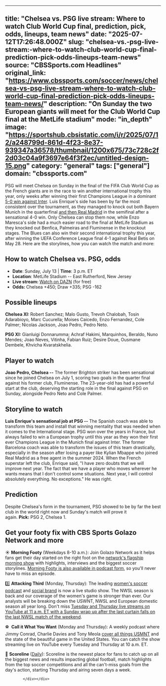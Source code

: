 ---
   title: "Chelsea vs. PSG live stream: Where to watch Club World Cup final, prediction, pick, odds, lineups, team news"
   date: "2025-07-12T17:26:48.000Z"
   slug: "chelsea-vs.-psg-live-stream:-where-to-watch-club-world-cup-final-prediction-pick-odds-lineups-team-news"
   source: "CBSSports.com Headlines"
   original_link: "https://www.cbssports.com/soccer/news/chelsea-vs-psg-live-stream-where-to-watch-club-world-cup-final-prediction-pick-odds-lineups-team-news/"
   description: "On Sunday the two European giants will meet for the Club World Cup final at the MetLife stadium"
   mode: "in_depth"
   image: "https://sportshub.cbsistatic.com/i/r/2025/07/12/a248799d-861d-4f23-8e37-939347a36578/thumbnail/1200x675/73c728c2f2d03c04a9f3697e64f3f2ec/untitled-design-15.png"
   category: "general"
   tags: ["general"]
   domain: "cbssports.com"
  ---
  <div id="readability-page-1" class="page"><div>
        
        
        
                
        
<p>PSG will meet <span>Chelsea</span> on Sunday in the final of the FIFA Club World Cup as the French giants are in the race to win another international trophy this year, only weeks after winning their first Champions League in a dominant <a href="https://www.cbssports.com/soccer/news/paris-saint-germain-vs-inter-score-psg-crowned-champions-league-winners-for-first-time-with-blowout-victory/live/" target="_blank">5-0 win against Inter</a>. <span>Luis Enrique's</span> side has been by far the most consistent over the tournament, as they managed to knock out both <span>Bayern Munich</span> in the quarterfinal <span><a href="https://www.cbssports.com/soccer/news/real-madrids-crushing-loss-to-paris-saint-germain-showcases-long-lasting-imbalance-of-los-blancos-roster/" target="_blank">and then Real Madrid</a></span> in the semifinal after a sensational 4-0 win. Only Chelsea can stop them now, while Enzo Maresca's side had a much easier road to the final at MetLife Stadium as they knocked out <span>Benfica</span>, Palmeiras and Fluminense in the knockout stages. The Blues can also win their second international trophy this year, after winning the UEFA Conference League final 4-1 against <span>Real Betis</span> on May 28. Here are the storylines, how you can watch the match and more:</p><h2>How to watch Chelsea vs. PSG, odds</h2><ul><li><strong>Date</strong>: Sunday, July 13 |&nbsp;<strong>Time</strong>: 3 p.m. ET</li><li><strong>Location</strong>: MetLife Stadium -- East Rutherford, New Jersey</li><li><strong>Live stream:&nbsp;</strong><a href="https://prf.hn/click/camref:1101l7syj" target="_blank" rel="nofollow">Watch on DAZN</a>&nbsp;(for free)</li><li><strong>Odds:&nbsp;</strong>Chelsea +450; Draw +335; PSG -162</li></ul><h2>Possible lineups</h2><p><strong>Chelsea XI:&nbsp;</strong>Robert Sanchez; <span>Malo Gusto</span>, <span>Trevoh Chalobah</span>, Tosin Adarabioyo, Marc <span>Cucurella</span>; <span>Moises Caicedo</span>, <span>Enzo Fernandez</span>, <span>Cole Palmer</span>; <span>Nicolas Jackson</span>, <span>Joao Pedro</span>, <span>Pedro Neto</span>.</p><p><strong>PSG XI:</strong>&nbsp;<span>Gianluigi Donnarumma</span>; <span>Achraf Hakimi</span>, <span>Marquinhos</span>, <span>Beraldo</span>, <span>Nuno Mendes</span>; <span>Joao Neves</span>, <span>Vitinha</span>, Fabian Ruiz; <span>Desire Doue</span>, <span>Ousmane Dembele</span>, <span>Khvicha Kvaratskhelia</span>.</p><h2>Player to watch&nbsp;</h2><p><strong>Joao Pedro, Chelsea --</strong> The former Brighton striker has been sensational since he joined Chelsea on July 1, scoring two goals in the quarter final against his former club, Fluminense. The 23-year-old has had a powerful start at the club, deserving the starting role in the final against PSG on Sunday, alongside Pedro Neto and Cole Palmer.&nbsp;</p><h2>Storyline to watch</h2><p><strong>Luis Enrique's sensational job at PSG --</strong> The Spanish coach was able to transform this team and install that winning mentality that was needed when it comes to the International stage. PSG won over the years in <span>France</span>, but always failed to win a European trophy until this year as they won their first ever Champions League in the Munich final against <span>Inter</span>. The former <span>Barcelona</span> coach was able to transform the issues of this team drastically, especially in the season after losing a payer like Kylian Mbappe who joined Real Madrid as a free agent in the summer 2024. When the French superstar left the club, Enrique said, "I have zero doubts that we will improve next year. The fact that we have a player who moves wherever he wants means that I don't control some situations. Next year, I will control absolutely everything. No exceptions." He was right.&nbsp;</p><h2>Prediction</h2><p>Despite Chelsea's form in the tournament, PSG showed to be by far the best club in the world right now and Sunday's match will prove it again.&nbsp;<strong>Pick:</strong>&nbsp;PSG 2, Chelsea 1.&nbsp;</p><h2>Get your footy fix with CBS Sports Golazo Network and more</h2><p>☀️&nbsp;<strong>Morning Footy</strong>&nbsp;(Weekdays 8-10 a.m.): Join Golazo Network as it helps fans get their day started on the right foot on the&nbsp;<a href="https://www.cbssports.com/watch/cbs-sports-golazo-network?ftag=CBS-03-10ade4e" target="_blank">network's flagship morning show</a>&nbsp;with highlights, interviews and the biggest soccer storylines.&nbsp;<a href="https://podcasts.apple.com/us/podcast/morning-footy-a-daily-soccer-podcast-from-cbs/id1694386891" target="_blank" rel="nofollow">Morning Footy is also available in podcast form</a>, so you'll never have to miss an episode.</p><p>3️⃣&nbsp;<strong>Attacking Third</strong>&nbsp;(Monday, Thursday): The leading&nbsp;<a href="https://podcasts.apple.com/us/podcast/attacking-third-a-cbs-sports-womens-soccer-podcast/id1573642138" target="_blank" rel="nofollow">women's soccer podcast</a>&nbsp;and&nbsp;<a href="https://www.tiktok.com/discover/attacking-third" target="_blank" rel="nofollow">social brand</a>&nbsp;is now a live studio&nbsp;<span>show</span>. The NWSL season is back and our coverage of the women's game is stronger than ever. Our analysts will be breaking down the USWNT, NWSL and European domestic season all year long. Don't miss&nbsp;<a href="https://www.youtube.com/AttackingThird/streams?ftag=SNL-04-10aaa0g" target="_blank">Tuesday and Thursday live streams on YouTube at 11 a.m. ET with a Sunday wrap up after the last curtain falls on the last NWSL match of the weekend</a>.</p><p>⚽ &nbsp;<strong>Call it What You Want</strong>&nbsp;(Monday and Thursday): A weekly podcast where Jimmy Conrad, Charlie Davies and Tony Meola&nbsp;<a href="https://podcasts.apple.com/kg/podcast/call-it-what-you-want-a-cbs-sports-golazo-network-podcast/id1614458454" target="_blank" rel="nofollow">cover all things USMNT</a>&nbsp;and the state of the beautiful game in the United States. You can catch the show streaming live on YouTube every Tuesday and Thursday at 10 a.m. ET.</p><p>🥅&nbsp;<strong>Scoreline&nbsp;</strong>(<a href="https://www.paramountpressexpress.com/cbs-sports/releases/?view=108489-cbs-sports-golazo-network-continues-building-robust-247-programming-lineup-with-new-daily-highlight-show-scoreline" target="_blank" rel="nofollow">Daily</a>): Scoreline is the newest place for fans to catch up on all the biggest news and results impacting global football, match highlights from the top soccer competitions and all the can't-miss goals from the day's action, starting Thursday and airing seven days a week.</p>


        
            </div></div>
